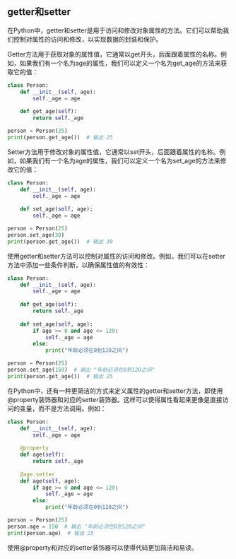 ## getter和setter

在Python中，getter和setter是用于访问和修改对象属性的方法。它们可以帮助我们控制对属性的访问和修改，以实现数据的封装和保护。

Getter方法用于获取对象的属性值，它通常以get开头，后面跟着属性的名称。例如，如果我们有一个名为age的属性，我们可以定义一个名为get_age的方法来获取它的值：

```python
class Person:
    def __init__(self, age):
        self._age = age
    
    def get_age(self):
        return self._age

person = Person(25)
print(person.get_age())  # 输出 25
```

Setter方法用于修改对象的属性值，它通常以set开头，后面跟着属性的名称。例如，如果我们有一个名为age的属性，我们可以定义一个名为set_age的方法来修改它的值：

```python
class Person:
    def __init__(self, age):
        self._age = age
    
    def set_age(self, age):
        self._age = age

person = Person(25)
person.set_age(30)
print(person.get_age())  # 输出 30
```

使用getter和setter方法可以控制对属性的访问和修改。例如，我们可以在setter方法中添加一些条件判断，以确保属性值的有效性：

```python
class Person:
    def __init__(self, age):
        self._age = age
    
    def get_age(self):
        return self._age
    
    def set_age(self, age):
        if age >= 0 and age <= 120:
            self._age = age
        else:
            print("年龄必须在0到120之间")

person = Person(25)
person.set_age(150)  # 输出 "年龄必须在0到120之间"
print(person.get_age())  # 输出 25
```

在Python中，还有一种更简洁的方式来定义属性的getter和setter方法，即使用@property装饰器和对应的setter装饰器。这样可以使得属性看起来更像是直接访问的变量，而不是方法调用。例如：

```python
class Person:
    def __init__(self, age):
        self._age = age
    
    @property
    def age(self):
        return self._age
    
    @age.setter
    def age(self, age):
        if age >= 0 and age <= 120:
            self._age = age
        else:
            print("年龄必须在0到120之间")

person = Person(25)
person.age = 150  # 输出 "年龄必须在0到120之间"
print(person.age)  # 输出 25
```

使用@property和对应的setter装饰器可以使得代码更加简洁和易读。